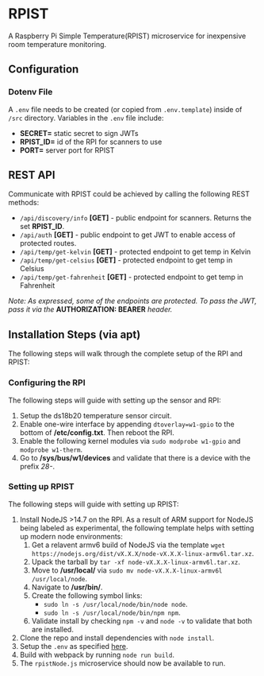 # RPIST
A Raspberry Pi Simple Temperature(RPIST) microservice for inexpensive room temperature monitoring.  

## **Configuration**

### **Dotenv File**
A `.env`  file needs to be created (or copied from `.env.template`) inside of
`/src` directory. Variables in the `.env` file include:
- **SECRET=** static secret to sign JWTs
- **RPIST_ID=** id of the RPI for scanners to use
- **PORT=** server port for RPIST

## **REST API**
Communicate with RPIST could be achieved by calling the following REST methods:
- `/api/discovery/info` **[GET]** - public endpoint for scanners. Returns the set **RPIST_ID**. 
- `/api/auth` **[GET]** - public endpoint to get JWT to enable access of protected routes.
- `/api/temp/get-kelvin` **[GET]** - protected endpoint to get temp in Kelvin
- `/api/temp/get-celsius` **[GET]** - protected endpoint to get temp in Celsius
- `/api/temp/get-fahrenheit` **[GET]** - protected endpoint to get temp in Fahrenheit

*Note: As expressed, some of the endpoints are protected. To pass the JWT, pass it
via the* **AUTHORIZATION: BEARER** *header.*

## **Installation Steps (via apt)**
The following steps will walk through the complete setup of the RPI and RPIST:

### **Configuring the RPI**
The following steps will guide with setting up the sensor and RPI:
1. Setup the ds18b20 temperature sensor circuit.
2. Enable one-wire interface by appending `dtoverlay=w1-gpio`
to the bottom of **/etc/config.txt**. Then reboot the RPI.
3. Enable the following kernel modules via `sudo modprobe w1-gpio`
and `modprobe w1-therm`.
4. Go to **/sys/bus/w1/devices** and validate that there is
a device with the prefix *28-*.

### **Setting up RPIST**
The following steps will guide with setting up RPIST:
1. Install NodeJS >14.7 on the RPI. As a result of ARM support for NodeJS
being labeled as experimental, the following template helps with setting
up modern node environments:
    1. Get a relavent armv6 build of NodeJS via the template `wget https://nodejs.org/dist/vX.X.X/node-vX.X.X-linux-armv6l.tar.xz`.
    2. Upack the tarball by `tar -xf node-vX.X.X-linux-armv6l.tar.xz`.
    3. Move to **/usr/local/** via `sudo mv node-vX.X.X-linux-armv6l /usr/local/node`.
    4. Navigate to **/usr/bin/**.
    5. Create the following symbol links: 
        - `sudo ln -s /usr/local/node/bin/node node`.
        - `sudo ln -s /usr/local/node/bin/npm npm`.
    6. Validate install by checking `npm -v` and `node -v` to validate that both are installed.
2. Clone the repo and install dependencies with `node install`.
3. Setup the `.env` as specified [here](#configuration).
4. Build with webpack by running `node run build`.
5. The `rpistNode.js` microservice should now be available to run.